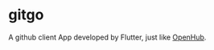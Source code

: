 # gitgo
A github client App developed by Flutter, just like [OpenHub](https://github.com/ThirtyDegreesRay/OpenHub).
